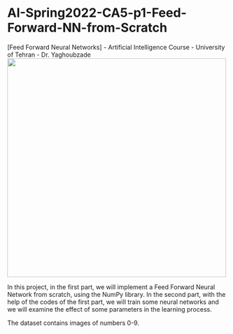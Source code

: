 # AI-Spring2022-CA5-p1-Feed-Forward-NN-from-Scratch
[Feed Forward Neural Networks] - Artificial Intelligence Course - University of Tehran - Dr. Yaghoubzade
<img src="https://github.com/Aliw7979/AI-Spring2021-CA5-p1-Feed-Forward-NN-from-Scratch/blob/main/nn.jpg?raw=true" width=500 align='center'>

In this project, in the first part, we will implement a Feed Forward Neural Network from scratch, using the NumPy library. In the second part, with the help of the codes of the first part, we will train some neural networks and we will examine the effect of some parameters in the learning process.

The dataset contains images of numbers 0-9.


